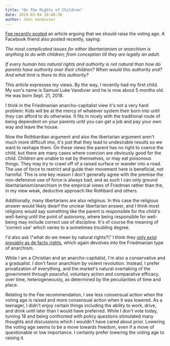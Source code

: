 ```yaml
---
title: "On The Rights of Children"
date: 2019-03-04 10:40:30
author: John Vandivier
---
```




<!-- wp:paragraph -->
<p><a href=\"https://fee.org/articles/don-t-lower-the-voting-age-raise-it/\">Fee recently posted</a> an article arguing that we should raise the voting age. A Facebook friend also posted recently, saying:</p>
<!-- /wp:paragraph -->

<!-- wp:paragraph -->
<p><em>The most complicated issues for either libertarianism or anarchism is anything to do with children; from conception till they are legally an adult.</em></p>
<!-- /wp:paragraph -->

<!-- wp:paragraph -->
<p><em>If every human has natural rights and authority is not natural than how do parents have authority over their children? When would this authority end? And what limit is there to this authority?</em></p>
<!-- /wp:paragraph -->

<!-- wp:paragraph -->
<p>This article expresses my views. By the way, I recently had my first child. My son's name is Samuel Luke Vandivier and he is now about 5 months old. He was born Sept. 21, 2018.</p>
<!-- /wp:paragraph -->

<!-- wp:paragraph -->
<p>I think in the Friedmanian anarcho-capitalist view it's not a very hard problem: Kids will be at the mercy of whatever system their born into until they can afford to do otherwise. It fits in nicely with the traditional route of being dependent on your parents until you can get a job and pay your own way and leave the house.</p>
<!-- /wp:paragraph -->

<!-- wp:paragraph -->
<p>Now the Rothbardian argument and also the libertarian argument aren't much more difficult imo, it's just that they lead to undesirable results so we want to reshape them. On these views the parent has no right to coerce the child, but there are many cases where coercion are obviously good for the child. Children are unable to eat by themselves, or may eat poisonous things. They may try to crawl off of a raised surface or wander into a road. The use of force to restrict and guide their movement here is beneficial, not harmful. This is one key reason I don't generally agree with the premise the non-defensive use of force is always bad, and as such I can only ground libertarianism/anarchism in the empirical views of Friedman rather than the, in my view weak, deductive approach like Rothbard and others.</p>
<!-- /wp:paragraph -->

<!-- wp:paragraph -->
<p>Additionally, many libertarians are also religious. In this case the religious answer would likely dwarf the unclear libertarian answer, and I think most religions would say something like the parent is responsible for the child's well-being until the point of autonomy, where being responsible for well-being may include correct use of discipline. It's of course the meaning of 'correct use' which varies to a sometimes troubling degree.</p>
<!-- /wp:paragraph -->

<!-- wp:paragraph -->
<p>I'd also ask \"what do we mean by natural rights?\" I think they <a href=\"http://www.afterecon.com/politics-and-government/founding-fathers-proto-anarchists/\">only exist provably as de facto rights</a>, which again devolves into the Friedmanian type of anarchism.</p>
<!-- /wp:paragraph -->

<!-- wp:paragraph -->
<p>While I am a Christian and an anarcho-capitalist, I'm also a conservative and a gradualist. I don't favor anarchism by violent revolution. Instead, I prefer privatization of everything, and the market's natural overtaking of the government through peaceful, voluntary action and comparative efficacy, over time, heterogeneously, as determined by the peculiarities of time and place.</p>
<!-- /wp:paragraph -->

<!-- wp:paragraph -->
<p>Relating to the Fee recommendation, I see less consensual action when the voting age is raised and more consensual action when it was lowered. As a teenager, I didn't enjoy certain things including the ability to work, drive, and drink until later than I would have preferred. While I don't vote today, turning 18 and being confronted with policy questions stimulated many thoughts and discussions which I wouldn't have cared about prior. Lowering the voting age seems to be a move towards freedom, even if a move of questionable or low importance. I certainly prefer lowering the voting age to raising it.</p>
<!-- /wp:paragraph -->